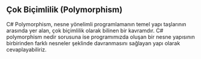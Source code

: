 ## Çok Biçimlilik (Polymorphism) ##

C# Polymorphism, nesne yönelimli programlamanın temel yapı taşlarının arasında yer alan, çok biçimlilik olarak bilinen bir kavramdır.
C# polymorphism nedir sorusuna ise programımızda oluşan bir nesne yapısının birbirinden farklı nesneler şeklinde davranmasını sağlayan yapı olarak cevaplayabiliriz.
